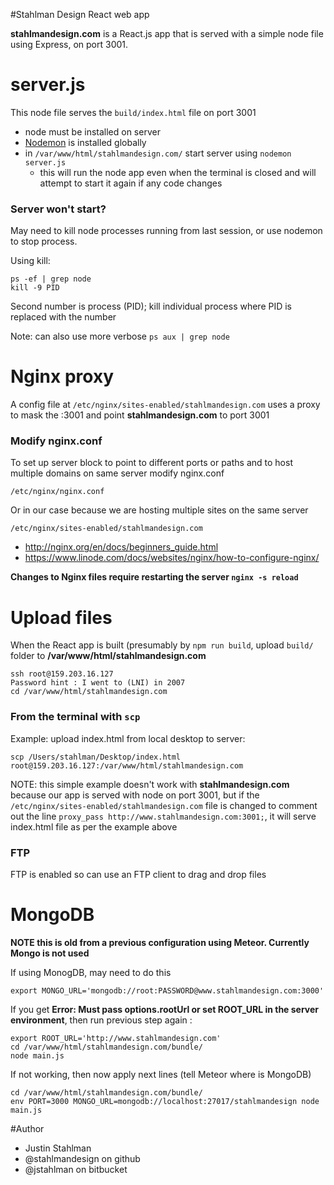 #Stahlman Design React web app

**stahlmandesign.com** is a React.js app that is served with a simple node file using Express, on port 3001.


	
# server.js

This node file serves the `build/index.html` file on port 3001

- node must be installed on server
- [Nodemon](https://github.com/remy/nodemon#nodemon) is installed globally
- in `/var/www/html/stahlmandesign.com/` start server using `nodemon server.js`
	- this will run the node app even when the terminal is closed and will attempt to start it again if any code changes

### Server won't start?
May need to kill node processes running from last session, or use nodemon to stop process.

Using kill:
 
	ps -ef | grep node
	kill -9 PID 

Second number is process (PID); kill individual process where PID is replaced with the number

Note: can also use more verbose `ps aux | grep node`

# Nginx proxy

A config file at `/etc/nginx/sites-enabled/stahlmandesign.com` uses a proxy to mask the :3001 and point **stahlmandesign.com** to port 3001

### Modify nginx.conf

To set up server block to point to different ports or paths and to host multiple domains on same server modify nginx.conf

	/etc/nginx/nginx.conf
	
Or in our case because we are hosting multiple sites on the same server

	/etc/nginx/sites-enabled/stahlmandesign.com

- http://nginx.org/en/docs/beginners_guide.html
- https://www.linode.com/docs/websites/nginx/how-to-configure-nginx/


**Changes to Nginx files require restarting the server `nginx -s reload`**


# Upload files
When the React app is built (presumably by `npm run build`, upload `build/` folder to **/var/www/html/stahlmandesign.com**


	ssh root@159.203.16.127
	Password hint : I went to (LNI) in 2007
	cd /var/www/html/stahlmandesign.com


### From the terminal with `scp`
Example: upload index.html from local desktop to server:

	scp /Users/stahlman/Desktop/index.html root@159.203.16.127:/var/www/html/stahlmandesign.com
	
NOTE: this simple example doesn't work with **stahlmandesign.com** because our app is served with node on port 3001, but if the `/etc/nginx/sites-enabled/stahlmandesign.com` file is changed to comment out the line `proxy_pass http://www.stahlmandesign.com:3001;`, it will serve index.html file as per the example above
	

### FTP
FTP is enabled so can use an FTP client to drag and drop files


# MongoDB
**NOTE this is old from a previous configuration using Meteor. Currently Mongo is not used**

If using MonogDB, may need to do this

	export MONGO_URL='mongodb://root:PASSWORD@www.stahlmandesign.com:3000'

If you get **Error: Must pass options.rootUrl or set ROOT_URL in the server environment**, then run previous step again :


	export ROOT_URL='http://www.stahlmandesign.com'
	cd /var/www/html/stahlmandesign.com/bundle/
	node main.js

If not working, then now apply next lines (tell Meteor where is MongoDB)

	cd /var/www/html/stahlmandesign.com/bundle/
	env PORT=3000 MONGO_URL=mongodb://localhost:27017/stahlmandesign node main.js
	

#Author

- Justin Stahlman
- @stahlmandesign on github
- @jstahlman on bitbucket